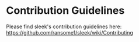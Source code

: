 # Contribution Guidelines

Please find sleek's contribution guidelines here: https://github.com/ransome1/sleek/wiki/Contributing